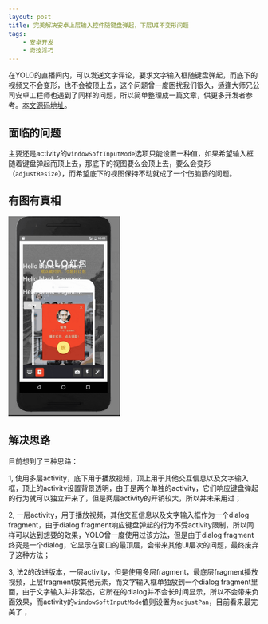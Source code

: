 ```yaml
---
layout: post
title: 完美解决安卓上层输入控件随键盘弹起，下层UI不变形问题
tags:
    - 安卓开发
    - 奇技淫巧
---
```


在YOLO的直播间内，可以发送文字评论，要求文字输入框随键盘弹起，而底下的视频又不会变形，也不会被顶上去，这个问题曾一度困扰我们很久，适逢大师兄公司安卓工程师也遇到了同样的问题，所以简单整理成一篇文章，供更多开发者参考。[本文源码地址](https://github.com/Piasy/AndroidPlayground/tree/master/effect/MultipleFragmentLayerDemo)。

## 面临的问题
主要还是activity的`windowSoftInputMode`选项只能设置一种值，如果希望输入框随着键盘弹起而顶上去，那底下的视图要么会顶上去，要么会变形（`adjustResize`），而希望底下的视图保持不动就成了一个伤脑筋的问题。

## 有图有真相

<img src="/img/11/multiple-fragment-demo.gif" alt="multiple-fragment-demo" style="height:400px">

## 解决思路
目前想到了三种思路：

1, 使用多层activity，底下用于播放视频，顶上用于其他交互信息以及文字输入框，顶上的activity设置背景透明，由于是两个单独的activity，它们响应键盘弹起的行为就可以独立开来了，但是两层activity的开销较大，所以并未采用过；

2, 一层activity，用于播放视频，其他交互信息以及文字输入框作为一个dialog fragment，由于dialog fragment响应键盘弹起的行为不受activity限制，所以同样可以达到想要的效果，YOLO曾一度使用过该方法，但是由于dialog fragment终究是一个dialog，它显示在窗口的最顶层，会带来其他UI层次的问题，最终废弃了这种方法；

3, 法2的改进版本，一层activity，但是使用多层fragment，最底层fragment播放视频，上层fragment放其他元素，而文字输入框单独放到一个dialog fragment里面，由于文字输入并非常态，它所在的dialog并不会长时间显示，所以不会带来负面效果，而activity的`windowSoftInputMode`值则设置为`adjustPan`，目前看来最完美了；
